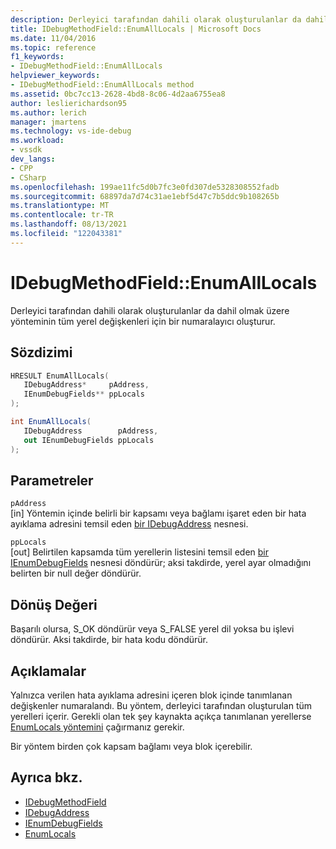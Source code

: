 ```yaml
---
description: Derleyici tarafından dahili olarak oluşturulanlar da dahil olmak üzere yönteminin tüm yerel değişkenleri için bir numaralayıcı oluşturur.
title: IDebugMethodField::EnumAllLocals | Microsoft Docs
ms.date: 11/04/2016
ms.topic: reference
f1_keywords:
- IDebugMethodField::EnumAllLocals
helpviewer_keywords:
- IDebugMethodField::EnumAllLocals method
ms.assetid: 0bc7cc13-2628-4bd8-8c06-4d2aa6755ea8
author: leslierichardson95
ms.author: lerich
manager: jmartens
ms.technology: vs-ide-debug
ms.workload:
- vssdk
dev_langs:
- CPP
- CSharp
ms.openlocfilehash: 199ae11fc5d0b7fc3e0fd307de5328308552fadb
ms.sourcegitcommit: 68897da7d74c31ae1ebf5d47c7b5ddc9b108265b
ms.translationtype: MT
ms.contentlocale: tr-TR
ms.lasthandoff: 08/13/2021
ms.locfileid: "122043381"
---
```

# <a name="idebugmethodfieldenumalllocals"></a>IDebugMethodField::EnumAllLocals
Derleyici tarafından dahili olarak oluşturulanlar da dahil olmak üzere yönteminin tüm yerel değişkenleri için bir numaralayıcı oluşturur.

## <a name="syntax"></a>Sözdizimi

```cpp
HRESULT EnumAllLocals( 
   IDebugAddress*     pAddress,
   IEnumDebugFields** ppLocals
);
```

```csharp
int EnumAllLocals(
   IDebugAddress        pAddress,
   out IEnumDebugFields ppLocals
);
```

## <a name="parameters"></a>Parametreler
`pAddress`\
[in] Yöntemin içinde belirli bir kapsamı veya bağlamı işaret eden bir hata ayıklama adresini temsil eden [bir IDebugAddress](../../../extensibility/debugger/reference/idebugaddress.md) nesnesi.

`ppLocals`\
[out] Belirtilen kapsamda tüm yerellerin listesini temsil eden [bir IEnumDebugFields](../../../extensibility/debugger/reference/ienumdebugfields.md) nesnesi döndürür; aksi takdirde, yerel ayar olmadığını belirten bir null değer döndürür.

## <a name="return-value"></a>Dönüş Değeri
 Başarılı olursa, S_OK döndürür veya S_FALSE yerel dil yoksa bu işlevi döndürür. Aksi takdirde, bir hata kodu döndürür.

## <a name="remarks"></a>Açıklamalar
 Yalnızca verilen hata ayıklama adresini içeren blok içinde tanımlanan değişkenler numaralandı. Bu yöntem, derleyici tarafından oluşturulan tüm yerelleri içerir. Gerekli olan tek şey kaynakta açıkça tanımlanan yerellerse [EnumLocals yöntemini](../../../extensibility/debugger/reference/idebugmethodfield-enumlocals.md) çağırmanız gerekir.

 Bir yöntem birden çok kapsam bağlamı veya blok içerebilir.

## <a name="see-also"></a>Ayrıca bkz.
- [IDebugMethodField](../../../extensibility/debugger/reference/idebugmethodfield.md)
- [IDebugAddress](../../../extensibility/debugger/reference/idebugaddress.md)
- [IEnumDebugFields](../../../extensibility/debugger/reference/ienumdebugfields.md)
- [EnumLocals](../../../extensibility/debugger/reference/idebugmethodfield-enumlocals.md)
